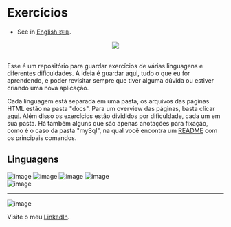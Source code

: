  # **Exercícios**

 - See in [English 🇬🇧](./README-en-US.md).

<div align="center">
 <img src="https://user-images.githubusercontent.com/79997705/120575829-21b8d880-c3f8-11eb-80fd-f5bc42c9d01b.png" />
</div>

</br>

Esse é um repositório para guardar exercícios de várias linguagens e diferentes dificuldades.
A ideia é guardar aqui, tudo o que eu for aprendendo, e poder revisitar sempre que tiver alguma dúvida ou estiver criando uma nova aplicação.

Cada linguagem está separada em uma pasta, os arquivos das páginas HTML estão na pasta "docs". Para um overview das páginas, basta clicar [aqui](https://nathanfirmo.github.io/exercicios/). Além disso os exercícios estão divididos por dificuldade, cada um em sua pasta. Há também alguns que são apenas anotações para fixação, como é o caso da pasta "mySql", na qual você encontra um [README](https://github.com/NathanFirmo/exercicios/tree/main/mySQL) com os principais comandos. 

 ## Linguagens
 
![image](https://img.shields.io/badge/JavaScript-F7DF1E?style=for-the-badge&logo=javascript&logoColor=black) 
![image](https://img.shields.io/badge/HTML5-E34F26?style=for-the-badge&logo=html5&logoColor=white)
![image](https://img.shields.io/badge/CSS3-1572B6?style=for-the-badge&logo=css3&logoColor=white)
![image](https://img.shields.io/badge/MySQL-00000F?style=for-the-badge&logo=mysql&logoColor=white)   
![image](https://img.shields.io/badge/Node.js-43853D?style=for-the-badge&logo=node.js&logoColor=white)
  
***
 ![image](https://img.shields.io/badge/LinkedIn-0077B5?style=for-the-badge&logo=linkedin&logoColor=white) 
 
 Visite o meu [LinkedIn](https://www.linkedin.com/in/nathan-de-souza-silva-firmo/). 


